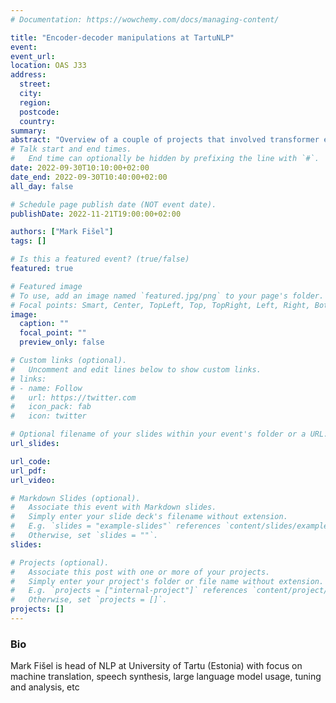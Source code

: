 ```yaml
---
# Documentation: https://wowchemy.com/docs/managing-content/

title: "Encoder-decoder manipulations at TartuNLP"
event: 
event_url:
location: OAS J33
address: 
  street:
  city:
  region:
  postcode:
  country:
summary:
abstract: "Overview of a couple of projects that involved transformer encoder and decoder recombination, analysis and exploitation. This includes modular and partially-shared encoders for machine translation, multilinguality analysis of BERT and GPT-like models as well as experiments on porting success of English large LMs to Estonian."
# Talk start and end times.
#   End time can optionally be hidden by prefixing the line with `#`.
date: 2022-09-30T10:10:00+02:00
date_end: 2022-09-30T10:40:00+02:00
all_day: false

# Schedule page publish date (NOT event date).
publishDate: 2022-11-21T19:00:00+02:00

authors: ["Mark Fišel"]
tags: []

# Is this a featured event? (true/false)
featured: true

# Featured image
# To use, add an image named `featured.jpg/png` to your page's folder. 
# Focal points: Smart, Center, TopLeft, Top, TopRight, Left, Right, BottomLeft, Bottom, BottomRight.
image:
  caption: ""
  focal_point: ""
  preview_only: false

# Custom links (optional).
#   Uncomment and edit lines below to show custom links.
# links:
# - name: Follow
#   url: https://twitter.com
#   icon_pack: fab
#   icon: twitter

# Optional filename of your slides within your event's folder or a URL.
url_slides: 

url_code:
url_pdf: 
url_video:

# Markdown Slides (optional).
#   Associate this event with Markdown slides.
#   Simply enter your slide deck's filename without extension.
#   E.g. `slides = "example-slides"` references `content/slides/example-slides.md`.
#   Otherwise, set `slides = ""`.
slides:

# Projects (optional).
#   Associate this post with one or more of your projects.
#   Simply enter your project's folder or file name without extension.
#   E.g. `projects = ["internal-project"]` references `content/project/deep-learning/index.md`.
#   Otherwise, set `projects = []`.
projects: []
---
```


### Bio
 Mark Fišel is head of NLP at University of Tartu (Estonia) with focus on machine translation, speech synthesis, large language model usage, tuning and analysis, etc